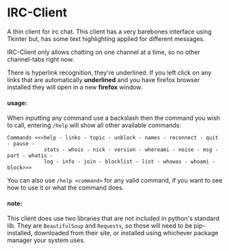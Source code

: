 IRC-Client
==========

A thin client for irc chat. This client has a very barebones interface
using Tkinter but, has some text highlighting applied for different messages.

IRC-Client only allows chatting on one channel at a time, so no other channel-tabs right now.

There is hyperlink recognition, they're underlined. If you left click on any 
links that are automatically __underlined__ and you have firefox browser
installed they will open in a new __firefox__ window.
#### usage:

When inputting any command use a backslash then the command you wish to call,
entering `/help` will show all other available commands:

    Commands <<<help - links - topic - unblock - names - reconnect - quit - pause - 
                stats - whois - nick - version - whereami - noise - msg - part - whatis -
                log - info - join - blocklist - list - whowas - whoami - block>>>

You can also use `/help <command>` for any valid command, if you want to see how to use it or
what the command does.

#### note:

This client does use two libraries that are not included in python's standard lib.
They are `BeautifulSoup` and `Requests`, so those will need to be pip-installed, 
downloaded from their site, or installed using whichever package manager your system
uses.
